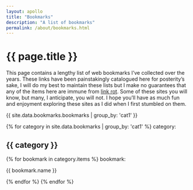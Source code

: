 ```yaml
---
layout: apollo
title: "Bookmarks"
description: "A list of bookmarks"
permalink: /about/bookmarks.html
---
```


<h1>{{ page.title }}</h1>
<div class="content">
	<p>This page contains a lengthy list of web bookmarks I’ve collected over the years. These links have been painstakingly catalogued here for posterity’s sake, I will do my best to maintain these lists but I make no guarantees that any of the items here are immune from <a href="https://en.wikipedia.org/wiki/Link_rot" title="link rot" target="_blank">link rot</a>. Some of these sites you will know, but many, I anticipate, you will not. I hope you’ll have as much fun and enjoyment exploring these sites as I did when I first stumbled on them.</p>

<div class="post">

{{ site.data.bookmarks.bookmarks | group_by: 'cat1' }}

{% for category in site.data.bookmarks | group_by: 'cat1' %}
  category: <h2>{{ category }}</h2>
  {% for bookmark in category.items %}
    bookmark: <p>{{ bookmark.name }}</p>
  {% endfor %}
{% endfor %}

</div>
